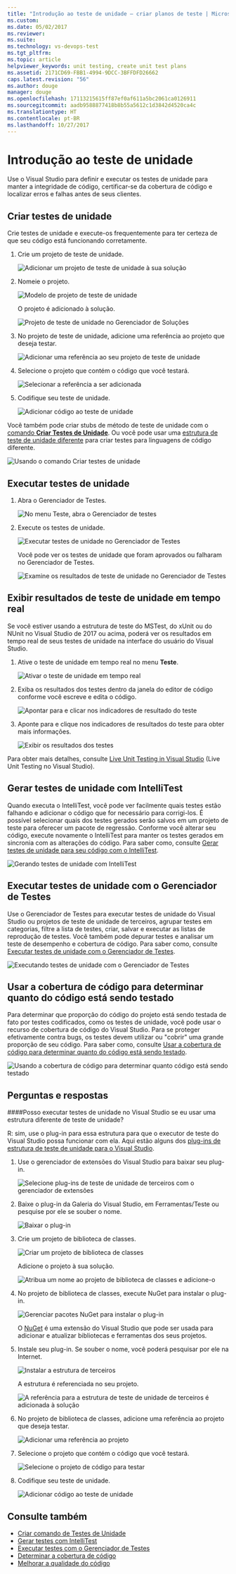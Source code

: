 ```yaml
---
title: "Introdução ao teste de unidade – criar planos de teste | Microsoft Docs"
ms.custom: 
ms.date: 05/02/2017
ms.reviewer: 
ms.suite: 
ms.technology: vs-devops-test
ms.tgt_pltfrm: 
ms.topic: article
helpviewer_keywords: unit testing, create unit test plans
ms.assetid: 2171CD69-FBB1-4994-9DCC-3BFFDFD26662
caps.latest.revision: "56"
ms.author: douge
manager: douge
ms.openlocfilehash: 17113215615ff87ef0af611a5bc2061ca0126911
ms.sourcegitcommit: aadb9588877418b8b55a5612c1d3842d4520ca4c
ms.translationtype: HT
ms.contentlocale: pt-BR
ms.lasthandoff: 10/27/2017
---
```

# <a name="get-started-with-unit-testing"></a>Introdução ao teste de unidade

Use o Visual Studio para definir e executar os testes de unidade para manter a integridade de código, certificar-se da cobertura de código e localizar erros e falhas antes de seus clientes.

<a name="create-tests"></a>
## <a name="create-unit-tests"></a>Criar testes de unidade

Crie testes de unidade e execute-os frequentemente para ter certeza de que seu código está funcionando corretamente.

1. Crie um projeto de teste de unidade.
        
   ![Adicionar um projeto de teste de unidade à sua solução](media/createunittest1.png)
    
1. Nomeie o projeto.
        
   ![Modelo de projeto de teste de unidade](media/createunittest2.png)
  
   O projeto é adicionado à solução.
    
   ![Projeto de teste de unidade no Gerenciador de Soluções](media/createunittest5.png)
    
1. No projeto de teste de unidade, adicione uma referência ao projeto que deseja testar.
        
   ![Adicionar uma referência ao seu projeto de teste de unidade](media/createunittest6.png)
    
1. Selecione o projeto que contém o código que você testará.
        
   ![Selecionar a referência a ser adicionada](media/createunittest7.png)
    
1. Codifique seu teste de unidade.

   ![Adicionar código ao teste de unidade](media/createunittest8.png) 

Você também pode criar stubs de método de teste de unidade com o [comando **Criar Testes de Unidade**](create-unit-tests-menu.md).
Ou você pode usar uma [estrutura de teste de unidade diferente](#frameworks) para criar testes para linguagens de código diferente.

![Usando o comando Criar testes de unidade](media/createunittestcommand2.png)

## <a name="run-unit-tests"></a>Executar testes de unidade

1. Abra o Gerenciador de Testes.
        
   ![No menu Teste, abra o Gerenciador de testes](media/rununittest1.png) 

1. Execute os testes de unidade.
        
   ![Executar testes de unidade no Gerenciador de Testes](media/rununittest2.png) 

   Você pode ver os testes de unidade que foram aprovados ou falharam no Gerenciador de Testes.
      
   ![Examine os resultados de teste de unidade no Gerenciador de Testes](media/rununittest3.png) 

## <a name="view-live-unit-test-results"></a>Exibir resultados de teste de unidade em tempo real

Se você estiver usando a estrutura de teste do MSTest, do xUnit ou do NUnit no Visual Studio de 2017 ou acima, poderá ver os resultados em tempo real de seus testes de unidade na interface do usuário do Visual Studio.

1. Ative o teste de unidade em tempo real no menu **Teste**.

   ![Ativar o teste de unidade em tempo real](media/live-test-results-start.png) 

1. Exiba os resultados dos testes dentro da janela do editor de código conforme você escreve e edita o código.

   ![Apontar para e clicar nos indicadores de resultado do teste](media/live-test-results-ui.png) 

1. Aponte para e clique nos indicadores de resultados do teste para obter mais informações.

   ![Exibir os resultados dos testes](media/live-test-results-details.png) 

Para obter mais detalhes, consulte [Live Unit Testing in Visual Studio](https://blogs.msdn.microsoft.com/visualstudio/2016/11/18/live-unit-testing-visual-studio-2017-rc/) (Live Unit Testing no Visual Studio).

<a name="intellitest"></a>
## <a name="generate-unit-tests-with-intellitest"></a>Gerar testes de unidade com IntelliTest

Quando executa o IntelliTest, você pode ver facilmente quais testes estão falhando e adicionar o código que for necessário para corrigi-los. É possível selecionar quais dos testes gerados serão salvos em um projeto de teste para oferecer um pacote de regressão. Conforme você alterar seu código, execute novamente o IntelliTest para manter os testes gerados em sincronia com as alterações do código. Para saber como, consulte [Gerar testes de unidade para seu código com o IntelliTest](https://docs.microsoft.com/visualstudio/test/generate-unit-tests-for-your-code-with-intellitest).

![Gerando testes de unidade com IntelliTest](media/intellitest.png)

<a name="unit-tests"></a>
## <a name="run-unit-tests-with-test-explorer"></a>Executar testes de unidade com o Gerenciador de Testes

Use o Gerenciador de Testes para executar testes de unidade do Visual Studio ou projetos de teste de unidade de terceiros, agrupar testes em categorias, filtre a lista de testes, criar, salvar e executar as listas de reprodução de testes. Você também pode depurar testes e analisar um teste de desempenho e cobertura de código. Para saber como, consulte [Executar testes de unidade com o Gerenciador de Testes](https://docs.microsoft.com/visualstudio/test/run-unit-tests-with-test-explorer).

![Executando testes de unidade com o Gerenciador de Testes](media/testexplorer.png)

<a name="code-coverage"></a>
## <a name="use-code-coverage-to-determine-how-much-code-is-being-tested"></a>Usar a cobertura de código para determinar quanto do código está sendo testado

Para determinar que proporção do código do projeto está sendo testada de fato por testes codificados, como os testes de unidade, você pode usar o recurso de cobertura de código do Visual Studio. Para se proteger efetivamente contra bugs, os testes devem utilizar ou "cobrir" uma grande proporção de seu código. Para saber como, consulte [Usar a cobertura de código para determinar quanto do código está sendo testado](https://docs.microsoft.com/visualstudio/test/using-code-coverage-to-determine-how-much-code-is-being-tested).

![Usando a cobertura de código para determinar quanto código está sendo testado](media/codecoverage.png)

## <a name="q--a"></a>Perguntas e respostas

<!-- BEGINSECTION class="m-qanda" -->

<a name="frameworks"></a>
####Posso executar testes de unidade no Visual Studio se eu usar uma estrutura diferente de teste de unidade?

R: sim, use o plug-in para essa estrutura para que o executor de teste do Visual Studio possa funcionar com ela. Aqui estão alguns dos [plug-ins de estrutura de teste de unidade para o Visual Studio](http://go.microsoft.com/fwlink/?LinkID=246630).

1. Use o gerenciador de extensões do Visual Studio para baixar seu plug-in.
        
   ![Selecione plug-ins de teste de unidade de terceiros com o gerenciador de extensões](media/install3rdpartyunittestframeworks1.png) 

1. Baixe o plug-in da Galeria do Visual Studio, em Ferramentas/Teste ou pesquise por ele se souber o nome.
        
   ![Baixar o plug-in](media/install3rdpartyunittestframeworks2.png) 

1. Crie um projeto de biblioteca de classes.
        
   ![Criar um projeto de biblioteca de classes](media/create3rdpartyunittest1.png) 

   Adicione o projeto à sua solução.
    
   ![Atribua um nome ao projeto de biblioteca de classes e adicione-o](media/create3rdpartyunittest3.png) 

1. No projeto de biblioteca de classes, execute NuGet para instalar o plug-in.

   ![Gerenciar pacotes NuGet para instalar o plug-in](media/create3rdpartyunittest3a.png) 

   O [NuGet](https://www.nuget.org/) é uma extensão do Visual Studio que pode ser usada para adicionar e atualizar bibliotecas e ferramentas dos seus projetos.

1. Instale seu plug-in. Se souber o nome, você poderá pesquisar por ele na Internet.

   ![Instalar a estrutura de terceiros](media/create3rdpartyunittest4.png) 

   A estrutura é referenciada no seu projeto.
        
   ![A referência para a estrutura de teste de unidade de terceiros é adicionada à solução](media/create3rdpartyunittest6.png) 

1. No projeto de biblioteca de classes, adicione uma referência ao projeto que deseja testar.
        
   ![Adicionar uma referência ao projeto](media/createunittest6.png) 

1. Selecione o projeto que contém o código que você testará.
        
   ![Selecione o projeto de código para testar](media/createunittest7.png) 

1. Codifique seu teste de unidade.

   ![Adicionar código ao teste de unidade](media/create3rdpartyunittest7.png)   

<!-- ENDSECTION -->

## <a name="see-also"></a>Consulte também

* [Criar comando de Testes de Unidade](create-unit-tests-menu.md)
* [Gerar testes com IntelliTest](generate-unit-tests-for-your-code-with-intellitest.md)
* [Executar testes com o Gerenciador de Testes](run-unit-tests-with-test-explorer.md)
* [Determinar a cobertura de código](using-code-coverage-to-determine-how-much-code-is-being-tested.md)
* [Melhorar a qualidade do código](improve-code-quality.md)
